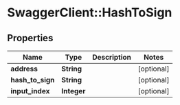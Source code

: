 # SwaggerClient::HashToSign

## Properties
Name | Type | Description | Notes
------------ | ------------- | ------------- | -------------
**address** | **String** |  | [optional] 
**hash_to_sign** | **String** |  | [optional] 
**input_index** | **Integer** |  | [optional] 


